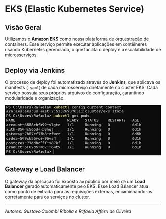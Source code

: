 # EKS (Elastic Kubernetes Service)

## Visão Geral

Utilizamos o **Amazon EKS** como nossa plataforma de orquestração de containers. Esse serviço permite executar aplicações em contêineres usando Kubernetes gerenciado, o que facilita o deploy e a escalabilidade de microsserviços.

## Deploy via Jenkins

O processo de deploy foi automatizado através do **Jenkins**, que aplicava os manifests (`.yaml`) de cada microsserviço diretamente no cluster EKS. Cada serviço possuía seus próprios arquivos de configuração, garantindo modularidade e organização.

![EKS](images/eks.jpeg)

## Gateway e Load Balancer

O gateway da aplicação foi exposto ao público por meio de um **Load Balancer** gerado automaticamente pelo EKS. Esse Load Balancer atua como ponto de entrada para as requisições externas, encaminhando-as corretamente para os serviços no cluster.

---

*Autores: Gustavo Colombi Ribolla e Rafaela Afférri de Oliveira*